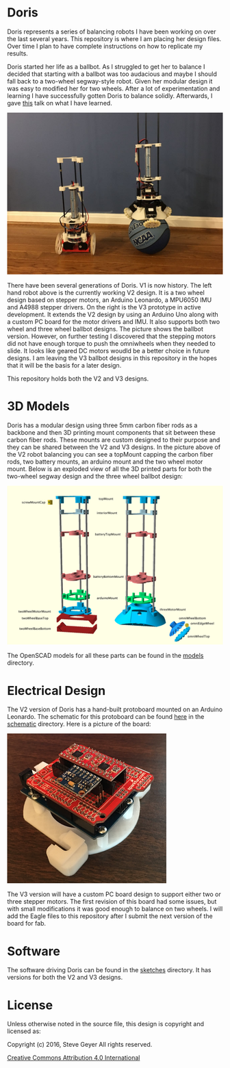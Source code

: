 # Doris

Doris represents a series of balancing robots I have been working on over the last several years. This repository is where I am placing her design files. Over time I plan to have complete instructions on how to replicate my results.

Doris started her life as a ballbot. As I struggled to get her to balance I decided that starting with a ballbot was too audacious and maybe I should fall back to a two-wheel segway-style robot. Given her modular design it was easy to modified her for two wheels. After a lot of experimentation and learning I have successfully gotten Doris to balance solidly. Afterwards, I gave [this](https://github.com/SteveGeyer/Doris/blob/master/docs/BalancingRobotTalk.pdf) talk on what I have learned.

![V2&V3 Robot](https://github.com/SteveGeyer/Doris/blob/master/docs/TwoGenerations.jpg "V2&V3 Robot")

There have been several generations of Doris. V1 is now history. The left hand robot above is the currently working V2 design. It is a two wheel design based on stepper motors, an Arduino Leonardo, a MPU6050 IMU and A4988 stepper drivers. On the right is the V3 prototype in active development. It extends the V2 design by using an Arduino Uno along with a custom PC board for the motor drivers and IMU. It also supports both two wheel and three wheel ballbot designs. The picture shows the ballbot version. However, on further testing I discovered that the stepping motors did not have enough torque to push the omniwheels when they needed to slide. It looks like geared DC motors woudld be a better choice in future designs. I am leaving the V3 ballbot designs in this repository in the hopes that it will be the basis for a later design.

This repository holds both the V2 and V3 designs.

# 3D Models

Doris has a modular design using three 5mm carbon fiber rods as a backbone and then 3D printing mount components that sit between these carbon fiber rods. These mounts are custom designed to their purpose and they can be shared between the V2 and V3 designs. In the picture above of the V2 robot balancing you can see a topMount capping the carbon fiber rods, two battery mounts, an arduino mount and the two wheel motor mount. Below is an exploded view of all the 3D printed parts for both the two-wheel segway design and the three wheel ballbot design:

![Exploded parts](https://github.com/SteveGeyer/Doris/blob/master/docs/ExplodedView.png "Exploded parts")

The OpenSCAD models for all these parts can be found in the [models](https://github.com/SteveGeyer/Doris/tree/master/models) directory.

# Electrical Design

The V2 version of Doris has a hand-built protoboard mounted on an Arduino Leonardo. The schematic for this protoboard can be found [here](https://github.com/SteveGeyer/Doris/blob/master/schematics/v2/TwoWheelDorisV2.pdf) in the [schematic](https://github.com/SteveGeyer/Doris/tree/master/schematics) directory. Here is a picture of the board:

![V2 Protoboard](https://github.com/SteveGeyer/Doris/blob/master/docs/ProtoboardV2.png "V2 Protoboard")

The V3 version will have a custom PC board design to support either two or three stepper motors. The first revision of this board had some issues, but with small modifications it was good enough to balance on two wheels. I will add the Eagle files to this repository after I submit the next version of the board for fab.

# Software

The software driving Doris can be found in the [sketches](https://github.com/SteveGeyer/Doris/tree/master/sketches) directory. It has versions for both the V2 and V3 designs.

# License

Unless otherwise noted in the source file, this design is copyright and licensed as:

Copyright (c) 2016, Steve Geyer
All rights reserved.

[Creative Commons Attribution 4.0 International](https://creativecommons.org/licenses/by/4.0/)
